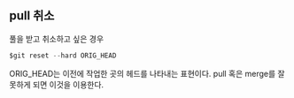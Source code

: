## pull 취소

풀을 받고 취소하고 싶은 경우

```jsx
$git reset --hard ORIG_HEAD

```

ORIG_HEAD는 이전에 작업한 곳의 헤드를 나타내는 표현이다. pull 혹은 merge를 잘못하게 되면 이것을 이용한다.
